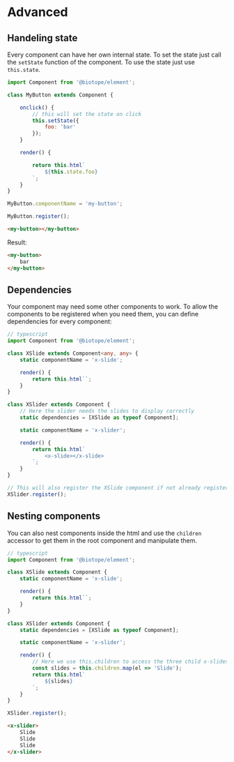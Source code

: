 # Advanced

## Handeling state
Every component can have her own internal state. To set the state just call the `setState` function of the component. To use the state just use `this.state`.
```js
import Component from '@biotope/element';

class MyButton extends Component {

    onclick() {
        // this will set the state on click
        this.setState({
            foo: 'bar'
        });
    }

    render() {

        return this.html`
            ${this.state.foo}
        `;
    }
}

MyButton.componentName = 'my-button';

MyButton.register();
```
```html
<my-button></my-button>
```

Result:
```html
<my-button>
    bar
</my-button>
```



## Dependencies
Your component may need some other components to work. To allow the components to be registered when you need them, you can define dependencies for every component:

```typescript
// typescript
import Component from '@biotope/element';

class XSlide extends Component<any, any> {
    static componentName = 'x-slide';

    render() {
        return this.html``;
    }
}

class XSlider extends Component {
    // Here the slider needs the slides to display correctly
    static dependencies = [XSlide as typeof Component];

    static componentName = 'x-slider';

    render() {
        return this.html`
            <x-slide></x-slide>
        `;
    }
}

// This will also register the XSlide component if not already registered
XSlider.register();
```






## Nesting components
You can also nest components inside the html and use the `children` accessor to get them in the root component and manipulate them.


```typescript
// typescript
import Component from '@biotope/element';

class XSlide extends Component {
    static componentName = 'x-slide';

    render() {
        return this.html``;
    }
}

class XSlider extends Component {
    static dependencies = [XSlide as typeof Component];

    static componentName = 'x-slider';

    render() {
        // Here we use this.children to access the three child x-slides
        const slides = this.children.map(el => 'Slide');
        return this.html`
            ${slides}
        `;
    }
}

XSlider.register();
```
```html
<x-slider>
    Slide
    Slide
    Slide
</x-slider>
```
